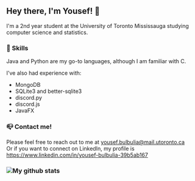 ## Hey there, I'm Yousef! 👋

I'm a 2nd year student at the University of Toronto Mississauga studying computer science and statistics.

### 💪 Skills
Java and Python are my go-to languages, although I am familiar with C.

I've also had experience with:
* MongoDB
* SQLite3 and better-sqlite3
* discord.py
* discord.js
* JavaFX

### 📪 Contact me!
Please feel free to reach out to me at yousef.bulbulia@mail.utoronto.ca  
Or if you want to connect on LinkedIn, my profile is https://www.linkedin.com/in/yousef-bulbulia-39b5ab167

### ![My github stats](https://github-readme-stats.vercel.app/api?username=CometWhoosh)

<!--
**CometWhoosh/CometWhoosh** is a ✨ _special_ ✨ repository because its `README.md` (this file) appears on your GitHub profile.

Here are some ideas to get you started:

- 🔭 I’m currently working on ...
- 🌱 I’m currently learning ...
- 👯 I’m looking to collaborate on ...
- 🤔 I’m looking for help with ...
- 💬 Ask me about ...
- 📫 How to reach me: ...
- 😄 Pronouns: ...
- ⚡ Fun fact: ...

- Education
- Projects
- WVAnon team?

- Languages and technologies
- Some stats if they're good lol

-->


